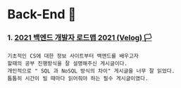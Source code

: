 # Back-End 💾
### 1. <a href="https://velog.io/@geeneve/2021-%EB%B0%B1%EC%97%94%EB%93%9C-%EA%B0%9C%EB%B0%9C%EC%9E%90-%EB%A1%9C%EB%93%9C%EB%A7%B5">2021 백엔드 개발자 로드맵 2021 (Velog) 🏳</a>
    기초적인 CS에 대한 정보 사이트부터 백엔드를 배우고자 
    할때의 공부 진행방식을 잘 설명해주신 게시글이다.
    개인적으로 " SQL 과 NoSQL 방식의 차이" 게시글을 너무 잘 읽었다.
    틈틈히 시간이 빌 때마다 읽어줘야 하는 필수 게시글이였다.
  
